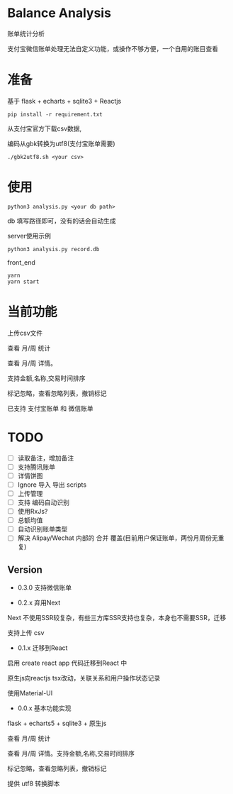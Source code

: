 # Balance Analysis

账单统计分析

支付宝微信账单处理无法自定义功能，或操作不够方便，一个自用的账目查看

# 准备

基于 flask + echarts + sqlite3 + Reactjs

`pip install -r requirement.txt`

从支付宝官方下载csv数据,

编码从gbk转换为utf8(支付宝账单需要)

`./gbk2utf8.sh <your csv>`


# 使用

`python3 analysis.py <your db path>`

db 填写路径即可，没有的话会自动生成

server使用示例

```
python3 analysis.py record.db
```

front_end

```
yarn
yarn start
```

# 当前功能

上传csv文件

查看 月/周 统计

查看 月/周 详情。

支持金额,名称,交易时间排序

标记忽略，查看忽略列表，撤销标记

已支持 支付宝账单 和 微信账单

# TODO

- [ ] 读取备注，增加备注
- [ ] 支持腾讯账单
- [ ] 详情饼图 
- [ ] Ignore 导入 导出 scripts
- [ ] 上传管理
- [ ] 支持 编码自动识别
- [ ] 使用RxJs?
- [ ] 总额均值
- [ ] 自动识别账单类型
- [ ] 解决 Alipay/Wechat 内部的 合并 覆盖(目前用户保证账单，两份月周份无重复)

## Version

* 0.3.0 支持微信账单

* 0.2.x 弃用Next

Next 不使用SSR较复杂，有些三方库SSR支持也复杂，本身也不需要SSR，迁移

支持上传 csv

* 0.1.x 迁移到React

启用 create react app 代码迁移到React 中

原生js向reactjs tsx改动，关联关系和用户操作状态记录

使用Material-UI

* 0.0.x 基本功能实现

flask + echarts5 + sqlite3 + 原生js

查看 月/周 统计

查看 月/周 详情。支持金额,名称,交易时间排序

标记忽略，查看忽略列表，撤销标记

提供 utf8 转换脚本
